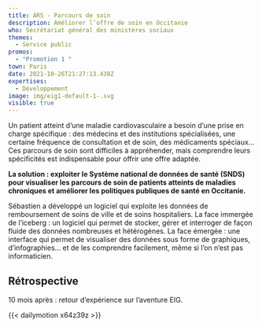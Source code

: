 ```yaml
---
title: ARS - Parcours de soin
description: Améliorer l’offre de soin en Occitanie
who: Secrétariat général des ministères sociaux
themes:
  - Service public
promos:
  - "Promotion 1 "
town: Paris
date: 2021-10-26T21:27:13.438Z
expertises:
  - Développement
image: img/eig1-default-1-.svg
visible: true
---
```

Un patient atteint d’une maladie cardiovasculaire a besoin d’une prise en charge spécifique : des médecins et des institutions spécialisées, une certaine fréquence de consultation et de soin, des médicaments spéciaux… Ces parcours de soin sont difficiles à appréhender, mais comprendre leurs spécificités est indispensable pour offrir une offre adaptée.

**La solution : exploiter le Système national de données de santé (SNDS) pour visualiser les parcours de soin de patients atteints de maladies chroniques et améliorer les politiques publiques de santé en Occitanie.**

Sébastien a développé un logiciel qui exploite les données de remboursement de soins de ville et de soins hospitaliers. La face immergée de l’iceberg : un logiciel qui permet de stocker, gérer et interroger de façon fluide des données nombreuses et hétérogènes. La face émergée : une interface qui permet de visualiser des données sous forme de graphiques, d’infographies… et de les comprendre facilement, même si l’on n’est pas informaticien.

## Rétrospective

10 mois après : retour d’expérience sur l’aventure EIG.

{{< dailymotion x64z39z >}}